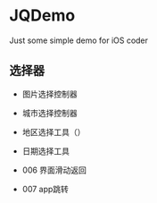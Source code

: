 # JQDemo
Just some simple demo for iOS coder

## 选择器
* 图片选择控制器
* 城市选择控制器

* 地区选择工具（）
* 日期选择工具
* 006 界面滑动返回
* 007 app跳转
